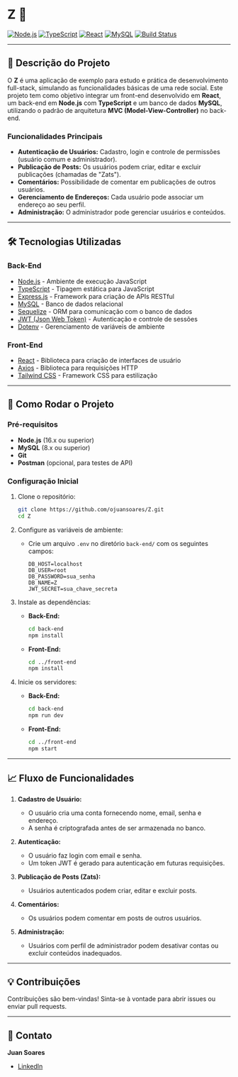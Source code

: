 # Z 🦓

[![Node.js](https://img.shields.io/badge/Node.js-16.x-green.svg)](https://nodejs.org/)
[![TypeScript](https://img.shields.io/badge/TypeScript-5.x-blue.svg)](https://www.typescriptlang.org/)
[![React](https://img.shields.io/badge/React-18.x-blue.svg)](https://reactjs.org/)
[![MySQL](https://img.shields.io/badge/MySQL-8.x-orange.svg)](https://www.mysql.com/)
[![Build Status](https://img.shields.io/github/actions/workflow/status/ojuansoares/Z/ci.yml)](https://github.com/ojuansoares/|/actions)

---

## 📝 Descrição do Projeto

O **Z** é uma aplicação de exemplo para estudo e prática de desenvolvimento full-stack, simulando as funcionalidades básicas de uma rede social. Este projeto tem como objetivo integrar um front-end desenvolvido em **React**, um back-end em **Node.js** com **TypeScript** e um banco de dados **MySQL**, utilizando o padrão de arquitetura **MVC (Model-View-Controller)** no back-end.

### Funcionalidades Principais
- **Autenticação de Usuários:** Cadastro, login e controle de permissões (usuário comum e administrador).
- **Publicação de Posts:** Os usuários podem criar, editar e excluir publicações (chamadas de "Zats").
- **Comentários:** Possibilidade de comentar em publicações de outros usuários.
- **Gerenciamento de Endereços:** Cada usuário pode associar um endereço ao seu perfil.
- **Administração:** O administrador pode gerenciar usuários e conteúdos.

---

## 🛠️ Tecnologias Utilizadas

### **Back-End**
- [Node.js](https://nodejs.org/) - Ambiente de execução JavaScript
- [TypeScript](https://www.typescriptlang.org/) - Tipagem estática para JavaScript
- [Express.js](https://expressjs.com/) - Framework para criação de APIs RESTful
- [MySQL](https://www.mysql.com/) - Banco de dados relacional
- [Sequelize](https://sequelize.org/) - ORM para comunicação com o banco de dados
- [JWT (Json Web Token)](https://jwt.io/) - Autenticação e controle de sessões
- [Dotenv](https://www.npmjs.com/package/dotenv) - Gerenciamento de variáveis de ambiente

### **Front-End**
- [React](https://reactjs.org/) - Biblioteca para criação de interfaces de usuário
- [Axios](https://axios-http.com/) - Biblioteca para requisições HTTP
- [Tailwind CSS](https://tailwindcss.com/) - Framework CSS para estilização

---

## 🚀 Como Rodar o Projeto

### Pré-requisitos
- **Node.js** (16.x ou superior)
- **MySQL** (8.x ou superior)
- **Git**
- **Postman** (opcional, para testes de API)

### Configuração Inicial
1. Clone o repositório:
   ```bash
   git clone https://github.com/ojuansoares/Z.git
   cd Z
   ```

2. Configure as variáveis de ambiente:
   - Crie um arquivo `.env` no diretório `back-end/` com os seguintes campos:
     ```
     DB_HOST=localhost
     DB_USER=root
     DB_PASSWORD=sua_senha
     DB_NAME=Z
     JWT_SECRET=sua_chave_secreta
     ```

3. Instale as dependências:
   - **Back-End:**
     ```bash
     cd back-end
     npm install
     ```
   - **Front-End:**
     ```bash
     cd ../front-end
     npm install
     ```

4. Inicie os servidores:
   - **Back-End:**
     ```bash
     cd back-end
     npm run dev
     ```
   - **Front-End:**
     ```bash
     cd ../front-end
     npm start
     ```

---

## 📈 Fluxo de Funcionalidades

1. **Cadastro de Usuário:**
   - O usuário cria uma conta fornecendo nome, email, senha e endereço.
   - A senha é criptografada antes de ser armazenada no banco.

2. **Autenticação:**
   - O usuário faz login com email e senha.
   - Um token JWT é gerado para autenticação em futuras requisições.

3. **Publicação de Posts (Zats):**
   - Usuários autenticados podem criar, editar e excluir posts.

4. **Comentários:**
   - Os usuários podem comentar em posts de outros usuários.

5. **Administração:**
   - Usuários com perfil de administrador podem desativar contas ou excluir conteúdos inadequados.

---

## 💡 Contribuições

Contribuições são bem-vindas! Sinta-se à vontade para abrir issues ou enviar pull requests.

---

## 📧 Contato

**Juan Soares**  
- [LinkedIn](https://www.linkedin.com/in/ojuansoares)

